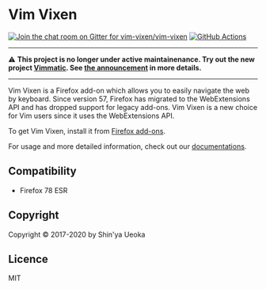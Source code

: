# Vim Vixen

[![Join the chat room on Gitter for vim-vixen/vim-vixen](https://badges.gitter.im/Join%20Chat.svg)](https://gitter.im/vim-vixen/vim-vixen)
[![GitHub Actions](https://github.com/ueokande/vim-vixen/workflows/Build/badge.svg)](https://github.com/ueokande/vim-vixen/actions?query=workflow%3ABuild)

* * *
:warning: **This project is no longer under active maintainenance.  Try out the new project [Vimmatic](https://github.com/ueokande/vimmatic).  See [the announcement](https://github.com/ueokande/vim-vixen/issues/1494) in more details.**
* * *

Vim Vixen is a Firefox add-on which allows you to easily navigate the web by
keyboard. Since version 57, Firefox has migrated to the WebExtensions API and
has dropped support for legacy add-ons. Vim Vixen is a new choice for Vim users
since it uses the WebExtensions API.

To get Vim Vixen, install it from [Firefox add-ons][AMO].

For usage and more detailed information, check out our [documentations][documentations].

## Compatibility

- Firefox 78 ESR

## Copyright

Copyright © 2017-2020 by Shin'ya Ueoka

## Licence

MIT

[AMO]: https://addons.mozilla.org/en-US/firefox/addon/vim-vixen/
[documentations]: https://ueokande.github.io/vim-vixen/
